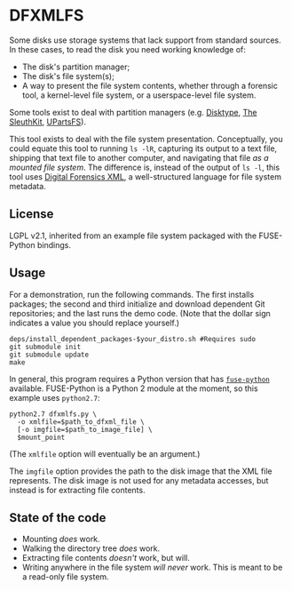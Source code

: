 # DFXMLFS

Some disks use storage systems that lack support from standard sources.  In these cases, to read the disk you need working knowledge of:

* The disk's partition manager;
* The disk's file system(s);
* A way to present the file system contents, whether through a forensic tool, a kernel-level file system, or a userspace-level file system.

Some tools exist to deal with partition managers (e.g. [Disktype](https://github.com/kamwoods/disktype), [The SleuthKit](https://github.com/sleuthkit/sleuthkit), [UPartsFS](https://github.com/ajnelson/upartsfs)).

This tool exists to deal with the file system presentation.  Conceptually, you could equate this tool to running `ls -lR`, capturing its output to a text file, shipping that text file to another computer, and navigating that file *as a mounted file system*.  The difference is, instead of the output of `ls -l`, this tool uses [Digital Forensics XML](http://forensicswiki.org/wiki/DFXML), a well-structured language for file system metadata.


## License

LGPL v2.1, inherited from an example file system packaged with the FUSE-Python bindings.


## Usage

For a demonstration, run the following commands.  The first installs packages; the second and third initialize and download dependent Git repositories; and the last runs the demo code.  (Note that the dollar sign indicates a value you should replace yourself.)

    deps/install_dependent_packages-$your_distro.sh #Requires sudo
    git submodule init
    git submodule update
    make

In general, this program requires a Python version that has [`fuse-python`](http://sourceforge.net/p/fuse/fuse-python/ci/master/tree/) available.  FUSE-Python is a Python 2 module at the moment, so this example uses `python2.7`:

    python2.7 dfxmlfs.py \
      -o xmlfile=$path_to_dfxml_file \
      [-o imgfile=$path_to_image_file] \
      $mount_point

(The `xmlfile` option will eventually be an argument.)

The `imgfile` option provides the path to the disk image that the XML file represents.  The disk image is not used for any metadata accesses, but instead is for extracting file contents.


## State of the code

* Mounting *does* work.
* Walking the directory tree *does* work.
* Extracting file contents *doesn't* work, but will.
* Writing anywhere in the file system *will never* work.  This is meant to be a read-only file system.
